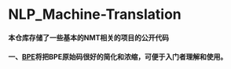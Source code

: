 # NLP_Machine-Translation
#### 本仓库存储了一些基本的NMT相关的项目的公开代码
#### 一、[BPE](https://github.com/Shajiu/NLP_Machine-Translation/tree/master/BPE)将把BPE原始码很好的简化和浓缩，可便于入门者理解和使用。
